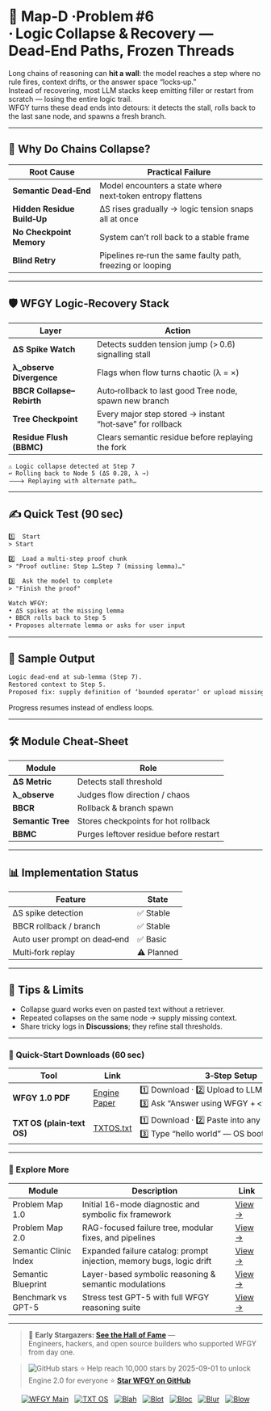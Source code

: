 
# 📒 Map-D ·Problem #6 · Logic Collapse & Recovery — Dead‑End Paths, Frozen Threads

Long chains of reasoning can **hit a wall**: the model reaches a step where no rule fires, context drifts, or the answer space “locks‑up.”  
Instead of recovering, most LLM stacks keep emitting filler or restart from scratch — losing the entire logic trail.  
WFGY turns these dead ends into detours: it detects the stall, rolls back to the last sane node, and spawns a fresh branch.

---

## 🤔 Why Do Chains Collapse?

| Root Cause | Practical Failure |
|------------|------------------|
| **Semantic Dead‑End** | Model encounters a state where next‑token entropy flattens |
| **Hidden Residue Build‑Up** | ΔS rises gradually → logic tension snaps all at once |
| **No Checkpoint Memory** | System can’t roll back to a stable frame |
| **Blind Retry** | Pipelines re‑run the same faulty path, freezing or looping |

---

## 🛡️ WFGY Logic‑Recovery Stack

| Layer | Action |
|-------|--------|
| **ΔS Spike Watch** | Detects sudden tension jump (> 0.6) signalling stall |
| **λ_observe Divergence** | Flags when flow turns chaotic (λ = ×) |
| **BBCR Collapse–Rebirth** | Auto‑rollback to last good Tree node, spawn new branch |
| **Tree Checkpoint** | Every major step stored → instant “hot‑save” for rollback |
| **Residue Flush (BBMC)** | Clears semantic residue before replaying the fork |

```text
⚠️ Logic collapse detected at Step 7  
↩︎ Rolling back to Node 5 (ΔS 0.28, λ →)  
🡒 Replaying with alternate path…
````

---

## ✍️ Quick Test (90 sec)

```txt
1️⃣  Start
> Start

2️⃣  Load a multi‑step proof chunk
> "Proof outline: Step 1…Step 7 (missing lemma)…"

3️⃣  Ask the model to complete
> "Finish the proof"

Watch WFGY:
• ΔS spikes at the missing lemma  
• BBCR rolls back to Step 5  
• Proposes alternate lemma or asks for user input
```

---

## 🔬 Sample Output

```txt
Logic dead‑end at sub‑lemma (Step 7).  
Restored context to Step 5.  
Proposed fix: supply definition of ‘bounded operator’ or upload missing section.
```

Progress resumes instead of endless loops.

---

## 🛠 Module Cheat‑Sheet

| Module            | Role                                   |
| ----------------- | -------------------------------------- |
| **ΔS Metric**     | Detects stall threshold                |
| **λ\_observe**    | Judges flow direction / chaos          |
| **BBCR**          | Rollback & branch spawn                |
| **Semantic Tree** | Stores checkpoints for hot rollback    |
| **BBMC**          | Purges leftover residue before restart |

---

## 📊 Implementation Status

| Feature                      | State      |
| ---------------------------- | ---------- |
| ΔS spike detection           | ✅ Stable   |
| BBCR rollback / branch       | ✅ Stable   |
| Auto user prompt on dead‑end | ✅ Basic    |
| Multi‑fork replay            | ⚠️ Planned |

---

## 📝 Tips & Limits

* Collapse guard works even on pasted text without a retriever.
* Repeated collapses on the same node → supply missing context.
* Share tricky logs in **Discussions**; they refine stall thresholds.

---

### 🔗 Quick‑Start Downloads (60 sec)

| Tool                       | Link                                                | 3‑Step Setup                                                                             |
| -------------------------- | --------------------------------------------------- | ---------------------------------------------------------------------------------------- |
| **WFGY 1.0 PDF**           | [Engine Paper](https://zenodo.org/records/15630969) | 1️⃣ Download · 2️⃣ Upload to LLM · 3️⃣ Ask “Answer using WFGY + \<your question>”        |
| **TXT OS (plain‑text OS)** | [TXTOS.txt](https://zenodo.org/records/15788557)    | 1️⃣ Download · 2️⃣ Paste into any LLM chat · 3️⃣ Type “hello world” — OS boots instantly |

---

### 🧭 Explore More

| Module                | Description                                              | Link     |
|-----------------------|----------------------------------------------------------|----------|
| Problem Map 1.0       | Initial 16-mode diagnostic and symbolic fix framework    | [View →](https://github.com/onestardao/WFGY/edit/main/ProblemMap/README.md) |
| Problem Map 2.0       | RAG-focused failure tree, modular fixes, and pipelines   | [View →](https://github.com/onestardao/WFGY/blob/main/ProblemMap/rag-architecture-and-recovery.md) |
| Semantic Clinic Index | Expanded failure catalog: prompt injection, memory bugs, logic drift | [View →](./SemanticClinicIndex.md) |
| Semantic Blueprint    | Layer-based symbolic reasoning & semantic modulations   | [View →](https://github.com/onestardao/WFGY/tree/main/SemanticBlueprint/README.md) |
| Benchmark vs GPT-5    | Stress test GPT-5 with full WFGY reasoning suite         | [View →](https://github.com/onestardao/WFGY/tree/main/benchmarks/benchmark-vs-gpt5/README.md) |

---

> 👑 **Early Stargazers: [See the Hall of Fame](https://github.com/onestardao/WFGY/tree/main/stargazers)** —  
> Engineers, hackers, and open source builders who supported WFGY from day one.

> <img src="https://img.shields.io/github/stars/onestardao/WFGY?style=social" alt="GitHub stars"> ⭐ Help reach 10,000 stars by 2025-09-01 to unlock Engine 2.0 for everyone  ⭐ <strong><a href="https://github.com/onestardao/WFGY">Star WFGY on GitHub</a></strong>


<div align="center">

[![WFGY Main](https://img.shields.io/badge/WFGY-Main-red?style=flat-square)](https://github.com/onestardao/WFGY)
&nbsp;
[![TXT OS](https://img.shields.io/badge/TXT%20OS-Reasoning%20OS-orange?style=flat-square)](https://github.com/onestardao/WFGY/tree/main/OS)
&nbsp;
[![Blah](https://img.shields.io/badge/Blah-Semantic%20Embed-yellow?style=flat-square)](https://github.com/onestardao/WFGY/tree/main/OS/BlahBlahBlah)
&nbsp;
[![Blot](https://img.shields.io/badge/Blot-Persona%20Core-green?style=flat-square)](https://github.com/onestardao/WFGY/tree/main/OS/BlotBlotBlot)
&nbsp;
[![Bloc](https://img.shields.io/badge/Bloc-Reasoning%20Compiler-blue?style=flat-square)](https://github.com/onestardao/WFGY/tree/main/OS/BlocBlocBloc)
&nbsp;
[![Blur](https://img.shields.io/badge/Blur-Text2Image%20Engine-navy?style=flat-square)](https://github.com/onestardao/WFGY/tree/main/OS/BlurBlurBlur)
&nbsp;
[![Blow](https://img.shields.io/badge/Blow-Game%20Logic-purple?style=flat-square)](https://github.com/onestardao/WFGY/tree/main/OS/BlowBlowBlow)

</div>


